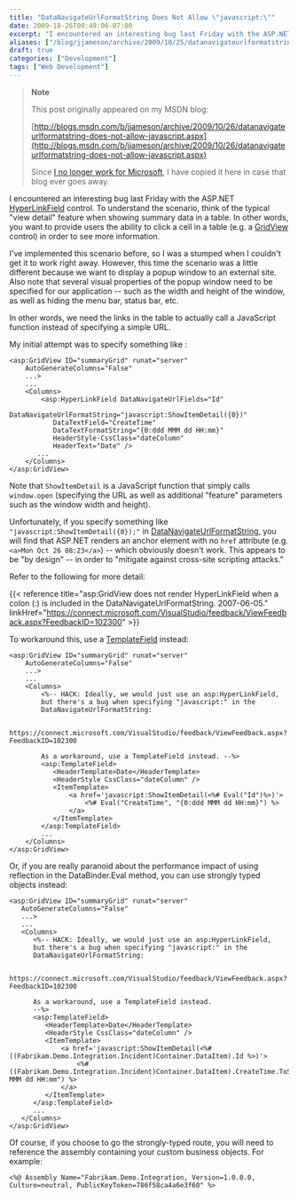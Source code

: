 ```yaml
---
title: "DataNavigateUrlFormatString Does Not Allow \"javascript:\""
date: 2009-10-26T00:49:00-07:00
excerpt: "I encountered an interesting bug last Friday with the ASP.NET HyperLinkField control. To understand the scenario, think of the typical \"view detail\" feature when showing summary data in a table. In other words, you want to provide users the ability to..."
aliases: ["/blog/jjameson/archive/2009/10/25/datanavigateurlformatstring-does-not-allow-javascript.aspx"]
draft: true
categories: ["Development"]
tags: ["Web Development"]
---
```


> **Note**
>
> This post originally appeared on my MSDN blog:
>
> [http://blogs.msdn.com/b/jjameson/archive/2009/10/26/datanavigateurlformatstring-does-not-allow-javascript.aspx](http://blogs.msdn.com/b/jjameson/archive/2009/10/26/datanavigateurlformatstring-does-not-allow-javascript.aspx)
>
> Since [I no longer work for Microsoft](/blog/jjameson/2011/09/02/last-day-with-microsoft), I have copied it here in case that blog ever goes away.

I encountered an interesting bug last Friday with the ASP.NET [HyperLinkField](http://msdn.microsoft.com/en-us/library/system.web.ui.webcontrols.hyperlinkfield.aspx) control. To understand the scenario, think of the typical "view detail" feature when showing summary data in a table. In other words, you want to provide users the ability to click a cell in a table (e.g. a [GridView](http://msdn.microsoft.com/en-us/library/system.web.ui.webcontrols.gridview.aspx) control) in order to see more information.

I've implemented this scenario before, so I was a stumped when I couldn't get it to work right away. However, this time the scenario was a little different because we want to display a popup window to an external site. Also note that several visual properties of the popup window need to be specified for our application -- such as the width and height of the window, as well as hiding the menu bar, status bar, etc.

In other words, we need the links in the table to actually call a JavaScript function instead of specifying a simple URL.

My initial attempt was to specify something like :

```
<asp:GridView ID="summaryGrid" runat="server"
    AutoGenerateColumns="False"
    ...>
    ...
    <Columns>        
        <asp:HyperLinkField DataNavigateUrlFields="Id"
           DataNavigateUrlFormatString="javascript:ShowItemDetail({0})"
           DataTextField="CreateTime"
           DataTextFormatString="{0:ddd MMM dd HH:mm}"
           HeaderStyle-CssClass="dateColumn"
           HeaderText="Date" />  
       ...
    </Columns>
</asp:GridView>
```

Note that `ShowItemDetail` is a JavaScript function that simply calls `window.open` (specifying the URL as well as additional "feature" parameters such as the window width and height).

Unfortunately, if you specify something like `"javascript:ShowItemDetail({0});"` in [DataNavigateUrlFormatString](http://msdn.microsoft.com/en-us/library/system.web.ui.webcontrols.hyperlinkfield.datanavigateurlformatstring.aspx), you will find that ASP.NET renders an anchor element with no `href` attribute (e.g. `<a>Mon Oct 26 08:23</a>`) -- which obviously doesn't work. This appears to be "by design" -- in order to "mitigate against cross-site scripting attacks."

Refer to the following for more detail:

{{< reference title="asp:GridView does not render HyperLinkField when a colon (:) is included in the DataNavigateUrlFormatString. 2007-06-05." linkHref="https://connect.microsoft.com/VisualStudio/feedback/ViewFeedback.aspx?FeedbackID=102300" >}}

To workaround this, use a [TemplateField](http://msdn.microsoft.com/en-us/library/system.web.ui.webcontrols.templatefield.aspx) instead:

```
<asp:GridView ID="summaryGrid" runat="server"
    AutoGenerateColumns="False"
    ...>
    ...
    <Columns>
        <%-- HACK: Ideally, we would just use an asp:HyperLinkField,
        but there's a bug when specifying "javascript:" in the
        DataNavigateUrlFormatString:

        https://connect.microsoft.com/VisualStudio/feedback/ViewFeedback.aspx?FeedbackID=102300

        As a workaround, use a TemplateField instead. --%>
        <asp:TemplateField>
           <HeaderTemplate>Date</HeaderTemplate>
           <HeaderStyle CssClass="dateColumn" />
           <ItemTemplate>
               <a href='javascript:ShowItemDetail(<%# Eval("Id")%>)'>
                   <%# Eval("CreateTime", "{0:ddd MMM dd HH:mm}") %>
               </a>
           </ItemTemplate>
        </asp:TemplateField>
        ...
    </Columns>
</asp:GridView>
```

Or, if you are really paranoid about the performance impact of using reflection in the DataBinder.Eval method, you can use strongly typed objects instead:

```
<asp:GridView ID="summaryGrid" runat="server"
   AutoGenerateColumns="False"
   ...>
   ...
   <Columns>
      <%-- HACK: Ideally, we would just use an asp:HyperLinkField,
      but there's a bug when specifying "javascript:" in the
      DataNavigateUrlFormatString:
        
      https://connect.microsoft.com/VisualStudio/feedback/ViewFeedback.aspx?FeedbackID=102300
        
      As a workaround, use a TemplateField instead.
      --%>
      <asp:TemplateField>
         <HeaderTemplate>Date</HeaderTemplate>
         <HeaderStyle CssClass="dateColumn" />
         <ItemTemplate>
             <a href='javascript:ShowItemDetail(<%# ((Fabrikam.Demo.Integration.Incident)Container.DataItem).Id %>)'>
                 <%# ((Fabrikam.Demo.Integration.Incident)Container.DataItem).CreateTime.ToString("ddd MMM dd HH:mm") %>
             </a>
         </ItemTemplate>
      </asp:TemplateField>
      ...
   </Columns>
</asp:GridView>
```

Of course, if you choose to go the strongly-typed route, you will need to reference the assembly containing your custom business objects. For example:

```
<%@ Assembly Name="Fabrikam.Demo.Integration, Version=1.0.0.0, Culture=neutral, PublicKeyToken=786f58ca4a6e3f60" %>
```

